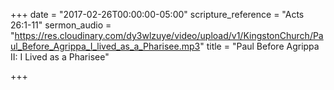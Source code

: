+++
date = "2017-02-26T00:00:00-05:00"
scripture_reference = "Acts 26:1-11"
sermon_audio = "https://res.cloudinary.com/dy3wlzuye/video/upload/v1/KingstonChurch/Paul_Before_Agrippa_I_lived_as_a_Pharisee.mp3"
title = "Paul Before Agrippa II: I Lived as a Pharisee"

+++
